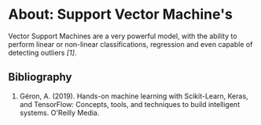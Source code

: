 # About: Support Vector Machine's

Vector Support Machines are a very powerful model, with the ability to perform linear or non-linear classifications, regression and even capable of detecting outliers _[1]_.


## Bibliography

1. Géron, A. (2019). Hands-on machine learning with Scikit-Learn, Keras, and TensorFlow: Concepts, tools, and techniques to build intelligent systems. O'Reilly Media.
